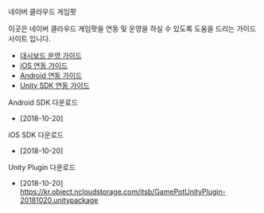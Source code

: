 네이버 클라우드 게임팟


이곳은 네이버 클라우드 게임팟을 연동 및 운영을 하실 수 있도록 도움을 드리는 가이드 사이트 입니다.

* [대시보드 운영 가이드](Dashboard)
* [iOS 연동 가이드](iOS)
* [Android 연동 가이드](Android)
* [Unity SDK 연동 가이드](Unity)



Android SDK 다운로드

- [2018-10-20]

iOS SDK 다운로드

- [2018-10-20]

Unity Plugin 다운로드

- [2018-10-20] https://kr.object.ncloudstorage.com/itsb/GamePotUnityPlugin-20181020.unitypackage